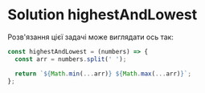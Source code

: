 # Solution highestAndLowest

Розв'язання цієї задачі може виглядати ось так:

```js
const highestAndLowest = (numbers) => {
  const arr = numbers.split(' ');

  return `${Math.min(...arr)} ${Math.max(...arr)}`;
};
```
